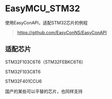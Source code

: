 # EasyMCU_STM32

使用EasyConAPI，适配STM32芯片的例程

> https://github.com/EasyConNS/EasyConAPI



## 适配芯片

STM32F103C6T6（STM32FEBKC6T6）

STM32F103C8T6 

STM32F401CCU6



国产的某些可以平替的芯片，也同样支持